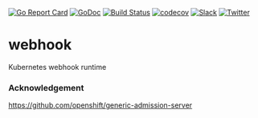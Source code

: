 [![Go Report Card](https://goreportcard.com/badge/kmodules.xyz/webhook-runtime)](https://goreportcard.com/report/kmodules.xyz/webhook-runtime)
[![GoDoc](https://godoc.org/kmodules.xyz/webhook-runtime?status.svg "GoDoc")](https://godoc.org/kmodules.xyz/webhook-runtime)
[![Build Status](https://travis-ci.org/kmodules/webhook-runtime.svg?branch=master)](https://travis-ci.org/kmodules/webhook-runtime)
[![codecov](https://codecov.io/gh/kmodules/webhook-runtime/branch/master/graph/badge.svg)](https://codecov.io/gh/kmodules/webhook-runtime)
[![Slack](https://slack.appscode.com/badge.svg)](https://slack.appscode.com)
[![Twitter](https://img.shields.io/twitter/follow/appscodehq.svg?style=social&logo=twitter&label=Follow)](https://twitter.com/intent/follow?screen_name=AppsCodeHQ)

# webhook
Kubernetes webhook runtime

### Acknowledgement
https://github.com/openshift/generic-admission-server
